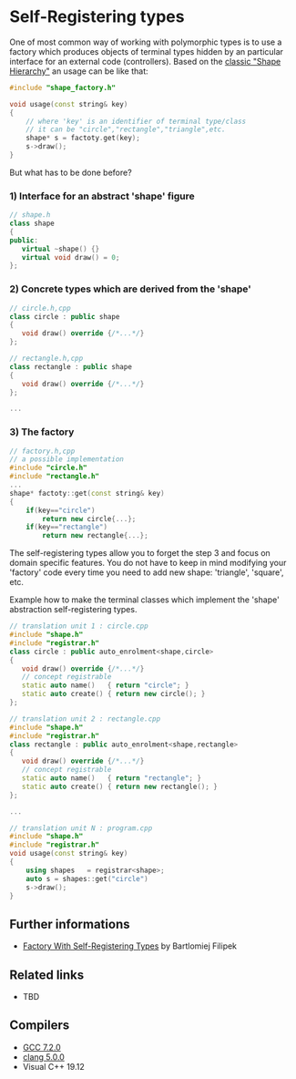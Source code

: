 # Self-Registering types

One of most common way of working with polymorphic types is to use a factory which produces objects of terminal types hidden by an particular interface for an external code (controllers). Based on the [classic "Shape Hierarchy"](https://docs.microsoft.com/en-us/dotnet/csharp/programming-guide/classes-and-structs/polymorphism) an usage can be like that:
```cpp
#include "shape_factory.h"

void usage(const string& key)
{
    // where 'key' is an identifier of terminal type/class 
    // it can be "circle","rectangle","triangle",etc.
    shape* s = factoty.get(key); 
    s->draw();
}
```
But what has to be done before?
### 1) Interface for an abstract 'shape' figure 
```cpp
// shape.h
class shape
{
public:
   virtual ~shape() {}
   virtual void draw() = 0;
};
```
### 2) Concrete types which are derived from the 'shape'
```cpp
// circle.h,cpp
class circle : public shape
{
   void draw() override {/*...*/}
};

// rectangle.h,cpp
class rectangle : public shape
{
   void draw() override {/*...*/}
};

...
```
### 3) The factory
```cpp
// factory.h,cpp
// a possible implementation
#include "circle.h"
#include "rectangle.h"
...
shape* factoty::get(const string& key)
{
    if(key=="circle")
        return new circle{...};
    if(key=="rectangle")
        return new rectangle{...};
```
The self-registering types allow you to forget the step 3 and focus on domain specific features. You do not have to keep in mind  modifying your 'factory' code every time you need to add new shape: 'triangle', 'square', etc.

Example how to make the terminal classes which implement the 'shape' abstraction self-registering types. 
```cpp
// translation unit 1 : circle.cpp
#include "shape.h"
#include "registrar.h"
class circle : public auto_enrolment<shape,circle> 
{
   void draw() override {/*...*/}
   // concept registrable
   static auto name()   { return "circle"; }
   static auto create() { return new circle(); }
};

// translation unit 2 : rectangle.cpp
#include "shape.h"
#include "registrar.h"
class rectangle : public auto_enrolment<shape,rectangle> 
{
   void draw() override {/*...*/}
   // concept registrable
   static auto name()   { return "rectangle"; }
   static auto create() { return new rectangle(); }
};

...

// translation unit N : program.cpp
#include "shape.h"
#include "registrar.h"
void usage(const string& key)
{
    using shapes   = registrar<shape>;
    auto s = shapes::get("circle")
    s->draw();
}
```

## Further informations
* [Factory With Self-Registering Types](http://www.bfilipek.com/2018/02/factory-selfregister.html) by Bartlomiej Filipek

## Related links
* TBD

## Compilers
* [GCC 7.2.0](https://wandbox.org/)
* [clang 5.0.0](https://wandbox.org/)
* Visual C++ 19.12 
 